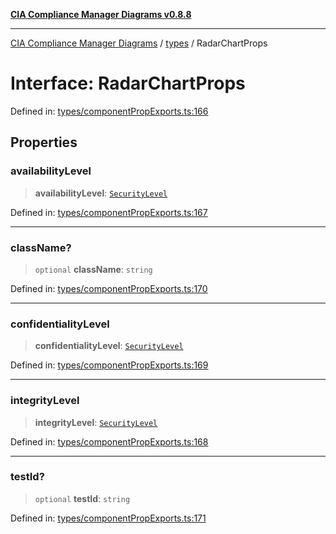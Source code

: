 [**CIA Compliance Manager Diagrams v0.8.8**](../../README.md)

***

[CIA Compliance Manager Diagrams](../../modules.md) / [types](../README.md) / RadarChartProps

# Interface: RadarChartProps

Defined in: [types/componentPropExports.ts:166](https://github.com/Hack23/cia-compliance-manager/blob/67855c73d041b21b5f90a46884e0e48cd0961cda/src/types/componentPropExports.ts#L166)

## Properties

### availabilityLevel

> **availabilityLevel**: [`SecurityLevel`](../../index/type-aliases/SecurityLevel.md)

Defined in: [types/componentPropExports.ts:167](https://github.com/Hack23/cia-compliance-manager/blob/67855c73d041b21b5f90a46884e0e48cd0961cda/src/types/componentPropExports.ts#L167)

***

### className?

> `optional` **className**: `string`

Defined in: [types/componentPropExports.ts:170](https://github.com/Hack23/cia-compliance-manager/blob/67855c73d041b21b5f90a46884e0e48cd0961cda/src/types/componentPropExports.ts#L170)

***

### confidentialityLevel

> **confidentialityLevel**: [`SecurityLevel`](../../index/type-aliases/SecurityLevel.md)

Defined in: [types/componentPropExports.ts:169](https://github.com/Hack23/cia-compliance-manager/blob/67855c73d041b21b5f90a46884e0e48cd0961cda/src/types/componentPropExports.ts#L169)

***

### integrityLevel

> **integrityLevel**: [`SecurityLevel`](../../index/type-aliases/SecurityLevel.md)

Defined in: [types/componentPropExports.ts:168](https://github.com/Hack23/cia-compliance-manager/blob/67855c73d041b21b5f90a46884e0e48cd0961cda/src/types/componentPropExports.ts#L168)

***

### testId?

> `optional` **testId**: `string`

Defined in: [types/componentPropExports.ts:171](https://github.com/Hack23/cia-compliance-manager/blob/67855c73d041b21b5f90a46884e0e48cd0961cda/src/types/componentPropExports.ts#L171)
